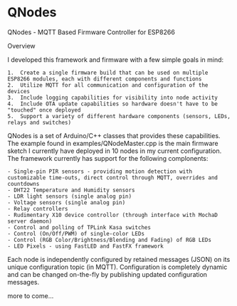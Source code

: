 # QNodes
 QNodes - MQTT Based Firmware Controller for ESP8266


Overview 

I developed this framework and firmware with a few simple goals in mind:

    1.  Create a single firmware build that can be used on multiple ESP8266 modules, each with different components and functions
    2.  Utilize MQTT for all communication and configuration of the devices
    3.  Include logging capabilities for visibility into node activity
    4.  Include OTA update capabilities so hardware doesn't have to be "touched" once deployed
    5.  Support a variety of different hardware components (sensors, LEDs, relays and switches)

QNodes is a set of Arduino/C++ classes that provides these capabilities.  The example found in examples/QNodeMaster.cpp is the main firmware sketch I currently have deployed in 10 nodes in my current configuration.  The framework currently has support for the following complonents:

    - Single-pin PIR sensors - providing motion detection with customizable time-outs, direct control through MQTT, overrides and countdowns
    - DHT22 Temperature and Humidity sensors
    - LDR light sensors (single analog pin)
    - Voltage sensors (single analog pin)
    - Relay controllers
    - Rudimentary X10 device controllor (through interface with MochaD server daemon)
    - Control and polling of TPLink Kasa switches
    - Control (On/Off/PWM) of single-color LEDs
    - Control (RGB Color/Brightness/Blending and Fading) of RGB LEDs
    - LED Pixels - using FastLED and FastFX framework

Each node is independently configured by retained messages (JSON) on its unique configuration topic (in MQTT).  Configuration is completely dynamic and can be changed on-the-fly by publishing updated configuration messages.

more to come...